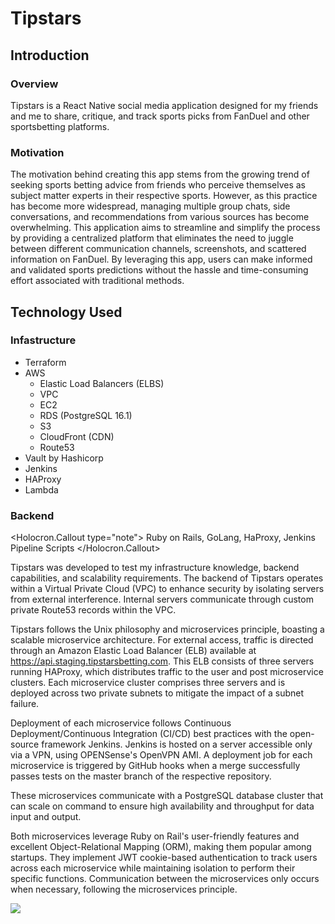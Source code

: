 # Tipstars

## **Introduction**

### Overview

Tipstars is a React Native social media application designed for my friends and me to share, critique, and track sports picks from FanDuel and other sportsbetting platforms.

### Motivation

The motivation behind creating this app stems from the growing trend of seeking sports betting advice from friends who perceive themselves as subject matter experts in their respective sports. However, as this practice has become more widespread, managing multiple group chats, side conversations, and recommendations from various sources has become overwhelming. This application aims to streamline and simplify the process by providing a centralized platform that eliminates the need to juggle between different communication channels, screenshots, and scattered information on FanDuel. By leveraging this app, users can make informed and validated sports predictions without the hassle and time-consuming effort associated with traditional methods.

## Technology Used

### Infastructure

- Terraform
- AWS
  - Elastic Load Balancers (ELBS)
  - VPC
  - EC2
  - RDS (PostgreSQL 16.1)
  - S3
  - CloudFront (CDN)
  - Route53
- Vault by Hashicorp
- Jenkins
- HAProxy
- Lambda

### Backend

&lt;Holocron.Callout type="note"&gt;
Ruby on Rails, GoLang, HaProxy, Jenkins Pipeline Scripts
&lt;/Holocron.Callout&gt;

Tipstars was developed to test my infrastructure knowledge, backend capabilities, and scalability requirements. The backend of Tipstars operates within a Virtual Private Cloud (VPC) to enhance security by isolating servers from external interference. Internal servers communicate through custom private Route53 records within the VPC.

Tipstars follows the Unix philosophy and microservices principle, boasting a scalable microservice architecture. For external access, traffic is directed through an Amazon Elastic Load Balancer (ELB) available at https://api.staging.tipstarsbetting.com. This ELB consists of three servers running HAProxy, which distributes traffic to the user and post microservice clusters. Each microservice cluster comprises three servers and is deployed across two private subnets to mitigate the impact of a subnet failure.

Deployment of each microservice follows Continuous Deployment/Continuous Integration (CI/CD) best practices with the open-source framework Jenkins. Jenkins is hosted on a server accessible only via a VPN, using OPENSense's OpenVPN AMI. A deployment job for each microservice is triggered by GitHub hooks when a merge successfully passes tests on the master branch of the respective repository.

These microservices communicate with a PostgreSQL database cluster that can scale on command to ensure high availability and throughput for data input and output.

Both microservices leverage Ruby on Rail's user-friendly features and excellent Object-Relational Mapping (ORM), making them popular among startups. They implement JWT cookie-based authentication to track users across each microservice while maintaining isolation to perform their specific functions. Communication between the microservices only occurs when necessary, following the microservices principle.

![](https://holocron.so/uploads/128b6c33-image.png)

